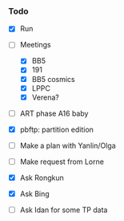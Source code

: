 ### Todo

- [x] Run
- [ ] Meetings
  - [x] BB5
  - [x] 191
  - [x] BB5 cosmics
  - [x] LPPC
  - [x] Verena?
- [ ] ART phase A16 baby
- [x] pbftp: partition edition
- [ ] Make a plan with Yanlin/Olga
- [ ] Make request from Lorne
- [x] Ask Rongkun
- [x] Ask Bing
- [ ] Ask Idan for some TP data

